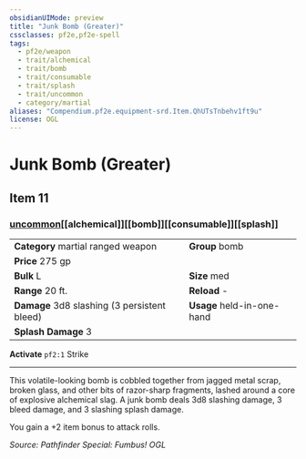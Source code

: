 ```yaml
---
obsidianUIMode: preview
title: "Junk Bomb (Greater)"
cssclasses: pf2e,pf2e-spell
tags:
  - pf2e/weapon
  - trait/alchemical
  - trait/bomb
  - trait/consumable
  - trait/splash
  - trait/uncommon
  - category/martial
aliases: "Compendium.pf2e.equipment-srd.Item.QhUTsTnbehv1ft9u"
license: OGL
---
```

# Junk Bomb (Greater)
## Item 11
### [uncommon](uncommon.md "Uncommon Rarity Trait")[[alchemical]][[bomb]][[consumable]][[splash]]

|  |  |
| -- | -- |
| **Category** martial ranged weapon | **Group** bomb |
| **Price** 275 gp |  |
| **Bulk** L | **Size** med |
|**Range** 20 ft.| **Reload** -|
| **Damage** 3d8 slashing (3 persistent bleed) | **Usage** held-in-one-hand |
| **Splash Damage** 3 | |


**Activate** `pf2:1` Strike

* * *

This volatile-looking bomb is cobbled together from jagged metal scrap, broken glass, and other bits of razor-sharp fragments, lashed around a core of explosive alchemical slag. A junk bomb deals 3d8 slashing damage, 3 bleed damage, and 3 slashing splash damage.

You gain a +2 item bonus to attack rolls.

*Source: Pathfinder Special: Fumbus!*
*OGL*